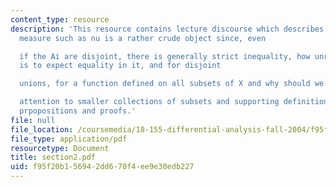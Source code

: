 ```yaml
---
content_type: resource
description: 'This resource contains lecture discourse which describes how an outer
  measure such as nu is a rather crude object since, even

  if the Ai are disjoint, there is generally strict inequality, how unreasonable it
  is to expect equality in it, and for disjoint

  unions, for a function defined on all subsets of X and why should we restrict

  attention to smaller collections of subsets and supporting definitions, theorems,
  prpopositions and proofs.'
file: null
file_location: /coursemedia/18-155-differential-analysis-fall-2004/f95f20b156942dd670f4ee9e30edb227_section2.pdf
file_type: application/pdf
resourcetype: Document
title: section2.pdf
uid: f95f20b1-5694-2dd6-70f4-ee9e30edb227
---
```

